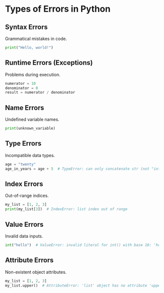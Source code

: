 # Types of Errors in Python

## Syntax Errors
Grammatical mistakes in code.
```python
print("Hello, world!")
```

## Runtime Errors (Exceptions)
Problems during execution.

```python
numerator = 10
denominator = 0
result = numerator / denominator
```

## Name Errors
Undefined variable names.

```python
print(unknown_variable)
```

## Type Errors
Incompatible data types.

```python
age = "twenty"
age_in_years = age + 5  # TypeError: can only concatenate str (not "int") to str
```

## Index Errors
Out-of-range indices.

```python
my_list = [1, 2, 3]
print(my_list[3])  # IndexError: list index out of range
```

## Value Errors
Invalid data inputs.

```python
int("hello")  # ValueError: invalid literal for int() with base 10: 'hello' 
```

## Attribute Errors
Non-existent object attributes.

```python
my_list = [1, 2, 3]
my_list.upper()  # AttributeError: 'list' object has no attribute 'upper'
```

